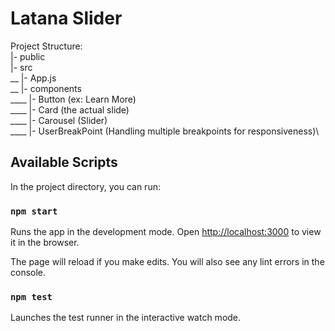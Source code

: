 # Latana Slider

Project Structure:\
|- public\
|- src\
__ |- App.js\
__ |- components\
____ |- Button (ex: Learn More)\
____ |- Card (the actual slide)\
____ |- Carousel (Slider)\
____ |- UserBreakPoint (Handling multiple breakpoints for responsiveness)\
    

## Available Scripts

In the project directory, you can run:

### `npm start`

Runs the app in the development mode.
Open [http://localhost:3000](http://localhost:3000) to view it in the browser.

The page will reload if you make edits.
You will also see any lint errors in the console.

### `npm test`

Launches the test runner in the interactive watch mode.

